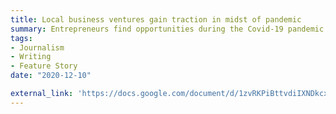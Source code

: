 ```yaml
---
title: Local business ventures gain traction in midst of pandemic
summary: Entrepreneurs find opportunities during the Covid-19 pandemic
tags: 
- Journalism
- Writing
- Feature Story
date: "2020-12-10"

external_link: 'https://docs.google.com/document/d/1zvRKPiBttvdiIXNDkcxrsi4OQyOxPRn2eWv_QKSUEEo/edit?usp=sharing'
---
```

